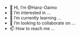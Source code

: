 - 👋 Hi, I’m @Hanz-Oaimo
- 👀 I’m interested in ...
- 🌱 I’m currently learning ...
- 💞️ I’m looking to collaborate on ...
- 📫 How to reach me ...

<!---
Hanz-Oaimo/Hanz-Oaimo is a ✨ special ✨ repository because its `README.md` (this file) appears on your GitHub profile.
You can click the Preview link to take a look at your changes.
--->
